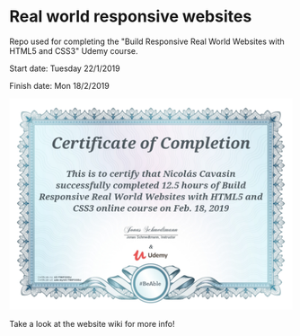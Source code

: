# Real world responsive websites
Repo used for completing the "Build Responsive Real World Websites with HTML5 and CSS3" Udemy course.

Start date: Tuesday 22/1/2019

Finish date: Mon 18/2/2019

![Certificate](https://github.com/ncavasin/responsive_websites/blob/master/04_certificate_of_completition/UC-TS6FOGDJ.jpg)

Take a look at the website wiki for more info!
